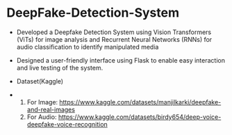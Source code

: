 # DeepFake-Detection-System
 - Developed a Deepfake Detection System using Vision Transformers (ViTs) for image analysis and Recurrent Neural  Networks (RNNs) for audio classification to identify manipulated media
 - Designed a user-friendly interface using Flask to enable easy interaction and live testing of the system.

 - Dataset(Kaggle)
 - 1. For Image: https://www.kaggle.com/datasets/manjilkarki/deepfake-and-real-images
   2. For Audio: https://www.kaggle.com/datasets/birdy654/deep-voice-deepfake-voice-recognition
